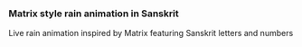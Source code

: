 ### Matrix style rain animation in Sanskrit

Live rain animation inspired by Matrix featuring Sanskrit letters and numbers